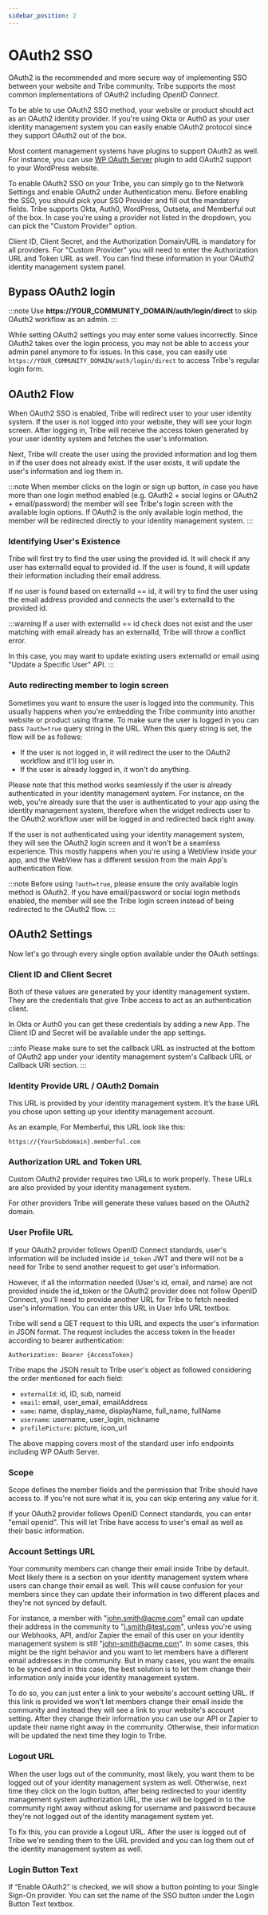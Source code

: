 ```yaml
---
sidebar_position: 2
---
```


# OAuth2 SSO

OAuth2 is the recommended and more secure way of implementing SSO between your website and Tribe community. Tribe supports the most common implementations of OAuth2 including _OpenID Connect_.

To be able to use OAuth2 SSO method, your website or product should act as an OAuth2 identity provider. If you're using Okta or Auth0 as your user identity management system you can easily enable OAuth2 protocol since they support OAuth2 out of the box.

Most content management systems have plugins to support OAuth2 as well. For instance, you can use [WP OAuth Server](https://wp-oauth.com/) plugin to add OAuth2 support to your WordPress website.

To enable OAuth2 SSO on your Tribe, you can simply go to the Network Settings and enable OAuth2 under Authentication menu. Before enabling the SSO, you should pick your SSO Provider and fill out the mandatory fields. Tribe supports Okta, Auth0, WordPress, Outseta, and Memberful out of the box. In case you're using a provider not listed in the dropdown, you can pick the "Custom Provider" option.

Client ID, Client Secret, and the Authorization Domain/URL is mandatory for all providers. For "Custom Provider" you will need to enter the Authorization URL and Token URL as well. You can find these information in your OAuth2 identity management system panel.

## Bypass OAuth2 login

:::note
Use **https://YOUR_COMMUNITY_DOMAIN/auth/login/direct** to skip OAuth2 workflow as an admin.
:::

While setting OAuth2 settings you may enter some values incorrectly. Since OAuth2 takes over the login process, you may not be able to access your admin panel anymore to fix issues.
In this case, you can easily use `https://YOUR_COMMUNITY_DOMAIN/auth/login/direct` to access Tribe's regular login form.

## OAuth2 Flow

When OAuth2 SSO is enabled, Tribe will redirect user to your user identity system. If the user is not logged into your website, they will see your login screen. After logging in, Tribe will receive the access token generated by your user identity system and fetches the user's information.

Next, Tribe will create the user using the provided information and log them in if the user does not already exist. If the user exists, it will update the user's information and log them in.

:::note
When member clicks on the login or sign up button, in case you have more than one login method enabled (e.g. OAuth2 + social logins or OAuth2 + email/password) the member will see Tribe's login screen with the available login options. If OAuth2 is the only available login method, the member will be redirected directly to your identity management system.
:::

### Identifying User's Existence

Tribe will first try to find the user using the provided id. It will check if any user has externalId equal to provided id. If the user is found, it will update their information including their email address.

If no user is found based on externalId == id, it will try to find the user using the email address provided and connects the user's externalId to the provided id.

:::warning
If a user with externalId == id check does not exist and the user matching with email already has an externalId, Tribe will throw a conflict error.

In this case, you may want to update existing users externalId or email using "Update a Specific User" API.
:::

### Auto redirecting member to login screen

Sometimes you want to ensure the user is logged into the community. This usually happens when you're embedding the Tribe community into another website or product using Iframe. To make sure the user is logged in you can pass `?auth=true` query string in the URL. When this query string is set, the flow will be as follows:

- If the user is not logged in, it will redirect the user to the OAuth2 workflow and it'll log user in.
- If the user is already logged in, it won't do anything.

Please note that this method works seamlessly if the user is already authenticated in your identity management system. For instance, on the web, you're already sure that the user is authenticated to your app using the identity management system, therefore when the widget redirects user to the OAuth2 workflow user will be logged in and redirected back right away.

If the user is not authenticated using your identity management system, they will see the OAuth2 login screen and it won't be a seamless experience. This mostly happens when you're using a WebView inside your app, and the WebView has a different session from the main App's authentication flow.

:::note
Before using `?auth=true`, please ensure the only available login method is OAuth2. If you have email/password or social login methods enabled, the member will see the Tribe login screen instead of being redirected to the OAuth2 flow.
:::

## OAuth2 Settings

Now let's go through every single option available under the OAuth settings:

### Client ID and Client Secret

Both of these values are generated by your identity management system. They are the credentials that give Tribe access to act as an authentication client.

In Okta or Auth0 you can get these credentials by adding a new App. The Client ID and Secret will be available under the app settings.

:::info
Please make sure to set the callback URL as instructed at the bottom of OAuth2 app under your identity management system's Callback URL or Callback URI section.
:::

### Identity Provide URL / OAuth2 Domain

This URL is provided by your identity management system. It’s the base URL you chose upon setting up your identity management account.

As an example, For Memberful, this URL look like this:

```
https://{YourSubdomain}.memberful.com
```

### Authorization URL and Token URL

Custom OAuth2 provider requires two URLs to work properly. These URLs are also provided by your identity management system.

For other providers Tribe will generate these values based on the OAuth2 domain.

### User Profile URL

If your OAuth2 provider follows OpenID Connect standards, user's information will be included inside `id_token` JWT and there will not be a need for Tribe to send another request to get user's information.

However, if all the information needed (User's id, email, and name) are not provided inside the id_token or the OAuth2 provider does not follow OpenID Connect, you'll need to provide another URL for Tribe to fetch needed user's information. You can enter this URL in User Info URL textbox.

Tribe will send a GET request to this URL and expects the user's information in JSON format. The request includes the access token in the header according to bearer authentication:

```
Authorization: Bearer {AccessToken}
```

Tribe maps the JSON result to Tribe user's object as followed considering the order mentioned for each field:

- `externalId`: id, ID, sub, nameid
- `email`: email, user_email, emailAddress
- `name`: name, display_name, displayName, full_name, fullName
- `username`: username, user_login, nickname
- `profilePicture`: picture, icon_url

The above mapping covers most of the standard user info endpoints including WP OAuth Server.

### Scope

Scope defines the member fields and the permission that Tribe should have access to. If you're not sure what it is, you can skip entering any value for it.

If your OAuth2 provider follows OpenID Connect standards, you can enter "email openid". This will let Tribe have access to user's email as well as their basic information.

### Account Settings URL

Your community members can change their email inside Tribe by default. Most likely there is a section on your identity management system where users can change their email as well. This will cause confusion for your members since they can update their information in two different places and they're not synced by default.

For instance, a member with "john.smith@acme.com" email can update their address in the community to "j.smith@test.com", unless you're using our Webhooks, API, and/or Zapier the email of this user on your identity management system is still "john-smith@acme.com". In some cases, this might be the right behavior and you want to let members have a different email addresses in the community. But in many cases, you want the emails to be synced and in this case, the best solution is to let them change their information only inside your identity management system.

To do so, you can just enter a link to your website's account setting URL. If this link is provided we won't let members change their email inside the community and instead they will see a link to your website's account setting. After they change their information you can use our API or Zapier to update their name right away in the community. Otherwise, their information will be updated the next time they login to Tribe.

### Logout URL

When the user logs out of the community, most likely, you want them to be logged out of your identity management system as well. Otherwise, next time they click on the login button, after being redirected to your identity management system authorization URL, the user will be logged in to the community right away without asking for username and password because they're not logged out of the identity management system yet.

To fix this, you can provide a Logout URL. After the user is logged out of Tribe we're sending them to the URL provided and you can log them out of the identity management system as well.

### Login Button Text

If “Enable OAuth2” is checked, we will show a button pointing to your Single Sign-On provider. You can set the name of the SSO button under the Login Button Text textbox.

